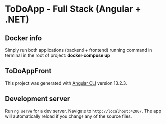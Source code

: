 # ToDoApp - Full Stack  (Angular + .NET)

## Docker info

Simply run both applications (backend + frontend) running command in terminal in the root of project: **docker-compose up**


## ToDoAppFront

This project was generated with [Angular CLI](https://github.com/angular/angular-cli) version 13.2.3.

## Development server

Run `ng serve` for a dev server. Navigate to `http://localhost:4200/`. The app will automatically reload if you change any of the source files.


